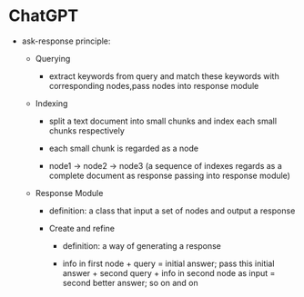 # ChatGPT
  
  * ask-response principle:
    - Querying
      - extract keywords from query and match these keywords with corresponding nodes,pass nodes into response module
    
    - Indexing
      - split a text document into small chunks and index each small chunks respectively
      
      - each small chunk is regarded as a node
      
      - node1 -> node2 -> node3 (a sequence of indexes regards as a complete document as response passing into response module)
    
    - Response Module
      - definition: a class that input a set of nodes and output a response

      - Create and refine
        - definition: a way of generating a response

        - info in first node + query = initial answer; pass this initial answer + second query + info in second node as input = second better answer; so on and on

